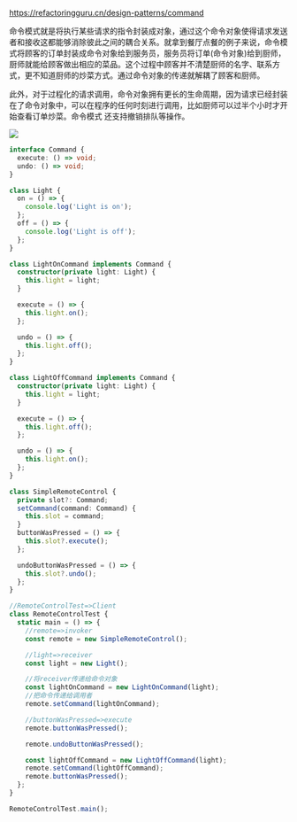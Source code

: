 https://refactoringguru.cn/design-patterns/command

命令模式就是将执行某些请求的指令封装成对象，通过这个命令对象使得请求发送者和接收这都能够消除彼此之间的耦合关系。就拿到餐厅点餐的例子来说，命令模式将顾客的订单封装成命令对象给到服务员，服务员将订单(命令对象)给到厨师，厨师就能给顾客做出相应的菜品。这个过程中顾客并不清楚厨师的名字、联系方式，更不知道厨师的炒菜方式。通过命令对象的传递就解耦了顾客和厨师。

此外，对于过程化的请求调用，命令对象拥有更长的生命周期，因为请求已经封装在了命令对象中，可以在程序的任何时刻进行调用，比如厨师可以过半个小时才开始查看订单炒菜。命令模式 还支持撤销排队等操作。

![](http://blog-bed.oss-cn-beijing.aliyuncs.com/%E5%91%BD%E4%BB%A4%E6%A8%A1%E5%BC%8F/command.png)

```ts
interface Command {
  execute: () => void;
  undo: () => void;
}

class Light {
  on = () => {
    console.log('Light is on');
  };
  off = () => {
    console.log('Light is off');
  };
}

class LightOnCommand implements Command {
  constructor(private light: Light) {
    this.light = light;
  }

  execute = () => {
    this.light.on();
  };

  undo = () => {
    this.light.off();
  };
}

class LightOffCommand implements Command {
  constructor(private light: Light) {
    this.light = light;
  }

  execute = () => {
    this.light.off();
  };

  undo = () => {
    this.light.on();
  };
}

class SimpleRemoteControl {
  private slot?: Command;
  setCommand(command: Command) {
    this.slot = command;
  }
  buttonWasPressed = () => {
    this.slot?.execute();
  };

  undoButtonWasPressed = () => {
    this.slot?.undo();
  };
}

//RemoteControlTest=>Client
class RemoteControlTest {
  static main = () => {
    //remote=>invoker
    const remote = new SimpleRemoteControl();

    //light=>receiver
    const light = new Light();

    //将receiver传递给命令对象
    const lightOnCommand = new LightOnCommand(light);
    //把命令传递给调用者
    remote.setCommand(lightOnCommand);

    //buttonWasPressed=>execute
    remote.buttonWasPressed();

    remote.undoButtonWasPressed();

    const lightOffCommand = new LightOffCommand(light);
    remote.setCommand(lightOffCommand);
    remote.buttonWasPressed();
  };
}

RemoteControlTest.main();
```
